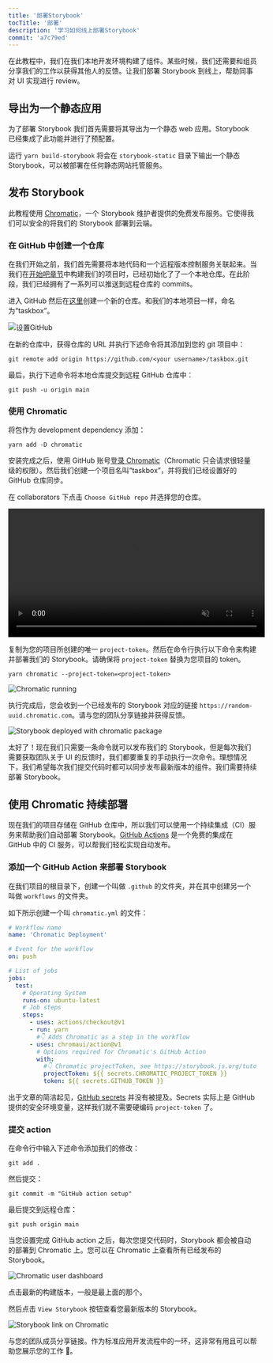 ```yaml
---
title: '部署Storybook'
tocTitle: '部署'
description: '学习如何线上部署Storybook'
commit: 'a7c79ed'
---
```


在此教程中，我们在我们本地开发环境构建了组件。某些时候，我们还需要和组员分享我们的工作以获得其他人的反馈。让我们部署 Storybook 到线上，帮助同事对 UI 实现进行 review。

## 导出为一个静态应用

为了部署 Storybook 我们首先需要将其导出为一个静态 web 应用。Storybook 已经集成了此功能并进行了预配置。

运行 `yarn build-storybook` 将会在 `storybook-static` 目录下输出一个静态 Storybook，可以被部署在任何静态网站托管服务。

## 发布 Storybook

此教程使用 <a href="https://www.chromatic.com/?utm_source=storybook_website&utm_medium=link&utm_campaign=storybook">Chromatic</a>，一个 Storybook 维护者提供的免费发布服务。它使得我们可以安全的将我们的 Storybook 部署到云端。

### 在 GitHub 中创建一个仓库

在我们开始之前，我们首先需要将本地代码和一个远程版本控制服务关联起来。当我们在[开始吧章节](/intro-to-storybook/vue/zh-CN/get-started)中构建我们的项目时，已经初始化了了一个本地仓库。在此阶段，我们已经拥有了一系列可以推送到远程仓库的 commits。

进入 GitHub 然后在[这里](https://github.com/new)创建一个新的仓库。和我们的本地项目一样，命名为“taskbox”。

![设置GitHub](/intro-to-storybook/github-create-taskbox.png)

在新的仓库中，获得仓库的 URL 并执行下述命令将其添加到您的 git 项目中：

```shell
git remote add origin https://github.com/<your username>/taskbox.git
```

最后，执行下述命令将本地仓库提交到远程 GitHub 仓库中：

```shell
git push -u origin main
```

### 使用 Chromatic

将包作为 development dependency 添加：

```shell
yarn add -D chromatic
```

安装完成之后，使用 GitHub 账号[登录 Chromatic](https://www.chromatic.com/start/?utm_source=storybook_website&utm_medium=link&utm_campaign=storybook)（Chromatic 只会请求很轻量级的权限）。然后我们创建一个项目名叫“taskbox”，并将我们已经设置好的 GitHub 仓库同步。

在 collaborators 下点击 `Choose GitHub repo` 并选择您的仓库。

<video autoPlay muted playsInline loop style="width:520px; margin: 0 auto;">
  <source
    src="/intro-to-storybook/chromatic-setup-learnstorybook.mp4"
    type="video/mp4"
  />
</video>

复制为您的项目所创建的唯一 `project-token`。然后在命令行执行以下命令来构建并部署我们的 Storybook。请确保将 `project-token` 替换为您项目的 token。

```shell
yarn chromatic --project-token=<project-token>
```

![Chromatic running](/intro-to-storybook/chromatic-manual-storybook-console-log.png)

执行完成后，您会收到一个已经发布的 Storybook 对应的链接 `https://random-uuid.chromatic.com`。请与您的团队分享链接并获得反馈。

![Storybook deployed with chromatic package](/intro-to-storybook/chromatic-manual-storybook-deploy-6-0.png)

太好了！现在我们只需要一条命令就可以发布我们的 Storybook，但是每次我们需要获取团队关于 UI 的反馈时，我们都要重复的手动执行一次命令。理想情况下，我们希望每次我们提交代码时都可以同步发布最新版本的组件。我们需要持续部署 Storybook。

## 使用 Chromatic 持续部署

现在我们的项目存储在 GitHub 仓库中，所以我们可以使用一个持续集成（CI）服务来帮助我们自动部署 Storybook。[GitHub Actions](https://github.com/features/actions) 是一个免费的集成在 GitHub 中的 CI 服务，可以帮我们轻松实现自动发布。

### 添加一个 GitHub Action 来部署 Storybook

在我们项目的根目录下，创建一个叫做 `.github` 的文件夹，并在其中创建另一个叫做 `workflows` 的文件夹。

如下所示创建一个叫 `chromatic.yml` 的文件：

```yaml:title=.github/workflows/chromatic.yml
# Workflow name
name: 'Chromatic Deployment'

# Event for the workflow
on: push

# List of jobs
jobs:
  test:
    # Operating System
    runs-on: ubuntu-latest
    # Job steps
    steps:
      - uses: actions/checkout@v1
      - run: yarn
        #👇 Adds Chromatic as a step in the workflow
      - uses: chromaui/action@v1
        # Options required for Chromatic's GitHub Action
        with:
          #👇 Chromatic projectToken, see https://storybook.js.org/tutorials/intro-to-storybook/vue/zh-CN/deploy/ to obtain it
          projectToken: ${{ secrets.CHROMATIC_PROJECT_TOKEN }}
          token: ${{ secrets.GITHUB_TOKEN }}
```

<div class="aside"><p>出于文章的简洁起见，<a href="https://help.github.com/en/actions/configuring-and-managing-workflows/creating-and-storing-encrypted-secrets">GitHub secrets</a> 并没有被提及。Secrets 实际上是 GitHub 提供的安全环境变量，这样我们就不需要硬编码 <code>project-token</code> 了。</p></div>

### 提交 action

在命令行中输入下述命令添加我们的修改：

```shell
git add .
```

然后提交：

```shell
git commit -m "GitHub action setup"
```

最后提交到远程仓库：

```shell
git push origin main
```

当您设置完成 GitHub action 之后，每次您提交代码时，Storybook 都会被自动的部署到 Chromatic 上。您可以在 Chromatic 上查看所有已经发布的 Storybook。

![Chromatic user dashboard](/intro-to-storybook/chromatic-user-dashboard.png)

点击最新的构建版本，一般是最上面的那个。

然后点击 `View Storybook` 按钮查看您最新版本的 Storybook。

![Storybook link on Chromatic](/intro-to-storybook/chromatic-build-storybook-link.png)

与您的团队成员分享链接。作为标准应用开发流程中的一环，这非常有用且可以帮助您展示您的工作 💅。
